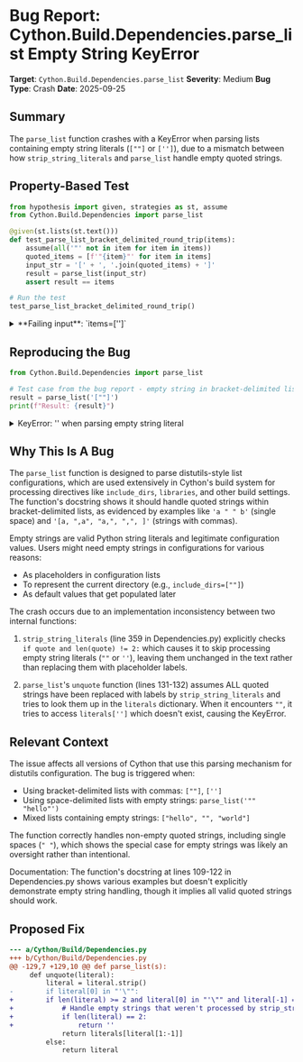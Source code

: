 # Bug Report: Cython.Build.Dependencies.parse_list Empty String KeyError

**Target**: `Cython.Build.Dependencies.parse_list`
**Severity**: Medium
**Bug Type**: Crash
**Date**: 2025-09-25

## Summary

The `parse_list` function crashes with a KeyError when parsing lists containing empty string literals (`[""]` or `['']`), due to a mismatch between how `strip_string_literals` and `parse_list` handle empty quoted strings.

## Property-Based Test

```python
from hypothesis import given, strategies as st, assume
from Cython.Build.Dependencies import parse_list

@given(st.lists(st.text()))
def test_parse_list_bracket_delimited_round_trip(items):
    assume(all('"' not in item for item in items))
    quoted_items = [f'"{item}"' for item in items]
    input_str = '[' + ', '.join(quoted_items) + ']'
    result = parse_list(input_str)
    assert result == items

# Run the test
test_parse_list_bracket_delimited_round_trip()
```

<details>

<summary>
**Failing input**: `items=['']`
</summary>
```
Traceback (most recent call last):
  File "/home/npc/pbt/agentic-pbt/worker_/45/hypo.py", line 13, in <module>
    test_parse_list_bracket_delimited_round_trip()
    ~~~~~~~~~~~~~~~~~~~~~~~~~~~~~~~~~~~~~~~~~~~~^^
  File "/home/npc/pbt/agentic-pbt/worker_/45/hypo.py", line 5, in test_parse_list_bracket_delimited_round_trip
    def test_parse_list_bracket_delimited_round_trip(items):
                   ^^^
  File "/home/npc/miniconda/lib/python3.13/site-packages/hypothesis/core.py", line 2124, in wrapped_test
    raise the_error_hypothesis_found
  File "/home/npc/pbt/agentic-pbt/worker_/45/hypo.py", line 9, in test_parse_list_bracket_delimited_round_trip
    result = parse_list(input_str)
  File "/home/npc/miniconda/lib/python3.13/site-packages/Cython/Build/Dependencies.py", line 135, in parse_list
    return [unquote(item) for item in s.split(delimiter) if item.strip()]
            ~~~~~~~^^^^^^
  File "/home/npc/miniconda/lib/python3.13/site-packages/Cython/Build/Dependencies.py", line 132, in unquote
    return literals[literal[1:-1]]
           ~~~~~~~~^^^^^^^^^^^^^^^
KeyError: ''
Falsifying example: test_parse_list_bracket_delimited_round_trip(
    items=[''],
)
```
</details>

## Reproducing the Bug

```python
from Cython.Build.Dependencies import parse_list

# Test case from the bug report - empty string in bracket-delimited list
result = parse_list('[""]')
print(f"Result: {result}")
```

<details>

<summary>
KeyError: '' when parsing empty string literal
</summary>
```
Traceback (most recent call last):
  File "/home/npc/pbt/agentic-pbt/worker_/45/repo.py", line 4, in <module>
    result = parse_list('[""]')
  File "/home/npc/miniconda/lib/python3.13/site-packages/Cython/Build/Dependencies.py", line 135, in parse_list
    return [unquote(item) for item in s.split(delimiter) if item.strip()]
            ~~~~~~~^^^^^^
  File "/home/npc/miniconda/lib/python3.13/site-packages/Cython/Build/Dependencies.py", line 132, in unquote
    return literals[literal[1:-1]]
           ~~~~~~~~^^^^^^^^^^^^^^^
KeyError: ''
```
</details>

## Why This Is A Bug

The `parse_list` function is designed to parse distutils-style list configurations, which are used extensively in Cython's build system for processing directives like `include_dirs`, `libraries`, and other build settings. The function's docstring shows it should handle quoted strings within bracket-delimited lists, as evidenced by examples like `'a " " b'` (single space) and `'[a, ",a", "a,", ",", ]'` (strings with commas).

Empty strings are valid Python string literals and legitimate configuration values. Users might need empty strings in configurations for various reasons:
- As placeholders in configuration lists
- To represent the current directory (e.g., `include_dirs=[""]`)
- As default values that get populated later

The crash occurs due to an implementation inconsistency between two internal functions:

1. `strip_string_literals` (line 359 in Dependencies.py) explicitly checks `if quote and len(quote) != 2:` which causes it to skip processing empty string literals (`""` or `''`), leaving them unchanged in the text rather than replacing them with placeholder labels.

2. `parse_list`'s `unquote` function (lines 131-132) assumes ALL quoted strings have been replaced with labels by `strip_string_literals` and tries to look them up in the `literals` dictionary. When it encounters `""`, it tries to access `literals['']` which doesn't exist, causing the KeyError.

## Relevant Context

The issue affects all versions of Cython that use this parsing mechanism for distutils configuration. The bug is triggered when:
- Using bracket-delimited lists with commas: `[""]`, `['']`
- Using space-delimited lists with empty strings: `parse_list('"" "hello"')`
- Mixed lists containing empty strings: `["hello", "", "world"]`

The function correctly handles non-empty quoted strings, including single spaces (`" "`), which shows the special case for empty strings was likely an oversight rather than intentional.

Documentation: The function's docstring at lines 109-122 in Dependencies.py shows various examples but doesn't explicitly demonstrate empty string handling, though it implies all valid quoted strings should work.

## Proposed Fix

```diff
--- a/Cython/Build/Dependencies.py
+++ b/Cython/Build/Dependencies.py
@@ -129,7 +129,10 @@ def parse_list(s):
     def unquote(literal):
         literal = literal.strip()
-        if literal[0] in "'\"":
+        if len(literal) >= 2 and literal[0] in "'\"" and literal[-1] == literal[0]:
+            # Handle empty strings that weren't processed by strip_string_literals
+            if len(literal) == 2:
+                return ''
             return literals[literal[1:-1]]
         else:
             return literal
```